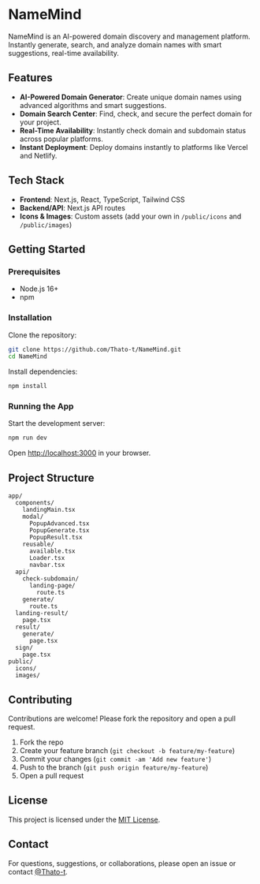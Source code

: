 # NameMind

NameMind is an AI-powered domain discovery and management platform. Instantly generate, search, and analyze domain names with smart suggestions, real-time availability.

## Features

- **AI-Powered Domain Generator**: Create unique domain names using advanced algorithms and smart suggestions.
- **Domain Search Center**: Find, check, and secure the perfect domain for your project.
- **Real-Time Availability**: Instantly check domain and subdomain status across popular platforms.
- **Instant Deployment**: Deploy domains instantly to platforms like Vercel and Netlify.


## Tech Stack

- **Frontend**: Next.js, React, TypeScript, Tailwind CSS
- **Backend/API**: Next.js API routes
- **Icons & Images**: Custom assets (add your own in `/public/icons` and `/public/images`)

## Getting Started

### Prerequisites

- Node.js 16+
- npm

### Installation

Clone the repository:

```bash
git clone https://github.com/Thato-t/NameMind.git
cd NameMind
```

Install dependencies:

```bash
npm install
```

### Running the App

Start the development server:

```bash
npm run dev
```

Open [http://localhost:3000](http://localhost:3000) in your browser.

## Project Structure

```
app/
  components/
    landingMain.tsx
    modal/
      PopupAdvanced.tsx
      PopupGenerate.tsx
      PopupResult.tsx
    reusable/
      available.tsx
      Loader.tsx
      navbar.tsx
  api/
    check-subdomain/
      landing-page/
        route.ts
    generate/
      route.ts
  landing-result/
    page.tsx
  result/
    generate/
      page.tsx
  sign/
    page.tsx
public/
  icons/
  images/
```

## Contributing

Contributions are welcome! Please fork the repository and open a pull request.

1. Fork the repo
2. Create your feature branch (`git checkout -b feature/my-feature`)
3. Commit your changes (`git commit -am 'Add new feature'`)
4. Push to the branch (`git push origin feature/my-feature`)
5. Open a pull request

## License

This project is licensed under the [MIT License](LICENSE).

## Contact

For questions, suggestions, or collaborations, please open an issue or contact [@Thato-t](https://github.com/Thato-t).
